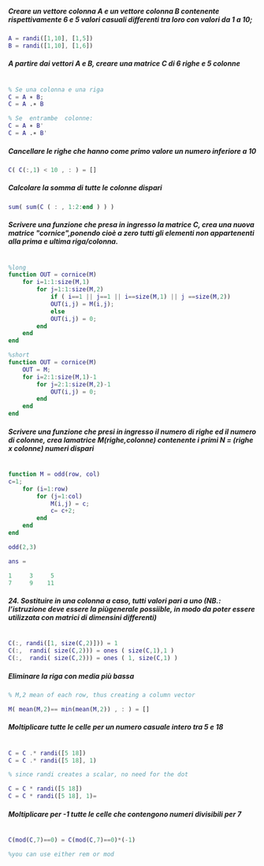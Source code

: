 ##### Creare un vettore colonna A e un vettore colonna B contenente rispettivamente 6 e 5 valori casuali differenti tra loro con valori da 1 a 10;

```matlab
A = randi([1,10], [1,5])
B = randi([1,10], [1,6])
```

##### A partire dai vettori A e B, creare una matrice C di 6 righe e 5 colonne

```matlab

% Se una colonna e una riga
C = A ∗ B;
C = A .∗ B

% Se  entrambe  colonne:
C = A ∗ B'
C = A .∗ B'

```

##### Cancellare le righe che hanno come primo valore un numero inferiore a 10

```matlab
C( C(:,1) < 10 , : ) = []
```

##### Calcolare la somma di tutte le colonne dispari

```matlab
sum( sum(C ( : , 1:2:end ) ) )
```

##### Scrivere una funzione che presa in ingresso la matrice C, crea una nuova matrice "cornice",ponendo cioè a zero tutti gli elementi non appartenenti alla prima e ultima riga/colonna.

```matlab

%long
function OUT = cornice(M)
    for i=1:1:size(M,1)
        for j=1:1:size(M,2)
            if ( i==1 || j==1 || i==size(M,1) || j ==size(M,2))
            OUT(i,j) = M(i,j);
            else
            OUT(i,j) = 0;
        end
    end
end

%short
function OUT = cornice(M)
    OUT = M;
    for i=2:1:size(M,1)-1
        for j=2:1:size(M,2)-1
            OUT(i,j) = 0;
        end
    end
end

```

##### Scrivere una funzione che presi in ingresso il numero di righe ed il numero di colonne, crea lamatrice M(righe,colonne) contenente i primi N = (righe x colonne) numeri dispari

```matlab

function M = odd(row, col)
c=1;
    for (i=1:row)
        for (j=1:col)
            M(i,j) = c;
            c= c+2;
        end
    end
end

odd(2,3)

ans =

1     3     5
7     9    11


```

##### 24. Sostituire in una colonna a caso, tutti valori pari a uno (NB.: l’istruzione deve essere la piùgenerale possiible, in modo da poter essere utilizzata con matrici di dimensini differenti)

```matlab

C(:, randi([1, size(C,2)])) = 1
C(:,  randi( size(C,2))) = ones ( size(C,1),1 )
C(:,  randi( size(C,2))) = ones ( 1, size(C,1) )

```

##### Eliminare la riga con media più bassa

```matlab
% M,2 mean of each row, thus creating a column vector

M( mean(M,2)== min(mean(M,2)) , : ) = []

```

##### Moltiplicare tutte le celle per un numero casuale intero tra 5 e 18

```matlab

C = C .* randi([5 18])
C = C .* randi([5 18], 1)

% since randi creates a scalar, no need for the dot

C = C * randi([5 18])
C = C * randi([5 18], 1)=

```

##### Moltiplicare per -1 tutte le celle che contengono numeri divisibili per 7

```matlab

C(mod(C,7)==0) = C(mod(C,7)==0)*(-1)

%you can use either rem or mod

```
